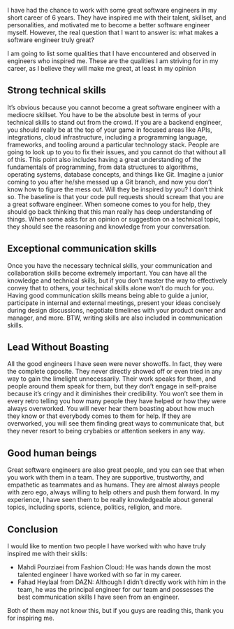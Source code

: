 I have had the chance to work with some great software engineers in my short career of 6 years. They have inspired me with their talent, skillset, and personalities, and motivated me to become a better software engineer myself. However, the real question that I want to answer is: what makes a software engineer truly great?

I am going to list some qualities that I have encountered and observed in engineers who inspired me. These are the qualities I am striving for in my career, as I believe they will make me great, at least in my opinion

## Strong technical skills
It’s obvious because you cannot become a great software engineer with a mediocre skillset. You have to be the absolute best in terms of your technical skills to stand out from the crowd. If you are a backend engineer, you should really be at the top of your game in focused areas like APIs, integrations, cloud infrastructure, including a programming language, frameworks, and tooling around a particular technology stack. People are going to look up to you to fix their issues, and you cannot do that without all of this. This point also includes having a great understanding of the fundamentals of programming, from data structures to algorithms, operating systems, database concepts, and things like Git. Imagine a junior coming to you after he/she messed up a Git branch, and now you don’t know how to figure the mess out. Will they be inspired by you? I don’t think so. The baseline is that your code pull requests should scream that you are a great software engineer. When someone comes to you for help, they should go back thinking that this man really has deep understanding of things. When some asks for an opinion or suggestion on a technical topic, they should see the reasoning and knowledge from your conversation.

## Exceptional communication skills
Once you have the necessary technical skills, your communication and collaboration skills become extremely important. You can have all the knowledge and technical skills, but if you don’t master the way to effectively convey that to others, your technical skills alone won’t do much for you. Having good communication skills means being able to guide a junior, participate in internal and external meetings, present your ideas concisely during design discussions, negotiate timelines with your product owner and manager, and more. BTW, writing skills are also included in communication skills.

## Lead Without Boasting
All the good engineers I have seen were never showoffs. In fact, they were the complete opposite. They never directly showed off or even tried in any way to gain the limelight unnecessarily. Their work speaks for them, and people around them speak for them, but they don’t engage in self-praise because it’s cringy and it diminishes their credibility. You won’t see them in every retro telling you how many people they have helped or how they were always overworked. You will never hear them boasting about how much they know or that everybody comes to them for help. If they are overworked, you will see them finding great ways to communicate that, but they never resort to being crybabies or attention seekers in any way.

## Good human beings
Great software engineers are also great people, and you can see that when you work with them in a team. They are supportive, trustworthy, and empathetic as teammates and as humans. They are almost always people with zero ego, always willing to help others and push them forward. In my experience, I have seen them to be really knowledgeable about general topics, including sports, science, politics, religion, and more.


## Conclusion
I would like to mention two people I have worked with who have truly inspired me with their skills:

- Mahdi Pourziaei from Fashion Cloud: He was hands down the most talented engineer I have worked with so far in my career.
- Fahad Heylaal from DAZN: Although I didn’t directly work with him in the team, he was the principal engineer for our team and possesses the best communication skills I have seen from an engineer.

Both of them may not know this, but if you guys are reading this, thank you for inspiring me.
